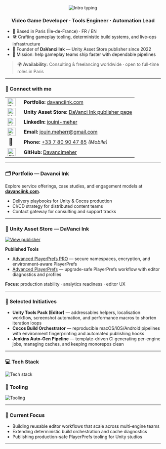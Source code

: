 <div align="center">
  <img src="https://readme-typing-svg.demolab.com?font=Space+Grotesk&weight=600&size=32&pause=1600&color=2563EB&center=true&vCenter=true&width=780&lines=Hi%20all%2C%20I'm%20Meher%20Jouini%20%E2%80%94%20aka%20Davanci;I%20help%20teams%20ship%20smarter%20code" alt="Intro typing" />
</div>

<h3 align="center">Video Game Developer · Tools Engineer · Automation Lead</h3>

- 📍 Based in Paris (Île-de-France) · FR / EN
- 🛠 Crafting gameplay tooling, deterministic build systems, and live-ops infrastructure
- 🧭 Founder of **DaVanci Ink** — Unity Asset Store publisher since 2022
- 🚀 Mission: help gameplay teams ship faster with dependable pipelines
> 🌍 **Availability:** Consulting & freelancing worldwide · open to full-time roles in Paris

---

### 🤝 Connect with me

<table>
  <tr>
    <td width="36"><img src="https://cdn.jsdelivr.net/gh/devicons/devicon/icons/chrome/chrome-original.svg" alt="Portfolio" width="26" /></td>
    <td><strong>Portfolio:</strong> <a href="https://www.davanciink.com" target="_blank">davanciink.com</a></td>
  </tr>
  <tr>
    <td><img src="https://cdn.jsdelivr.net/gh/devicons/devicon/icons/unity/unity-original.svg" alt="Unity Asset Store" width="26" /></td>
    <td><strong>Unity Asset Store:</strong> <a href="https://assetstore.unity.com/publishers/78800" target="_blank">DaVanci Ink publisher page</a></td>
  </tr>
  <tr>
    <td><img src="https://cdn.jsdelivr.net/gh/devicons/devicon/icons/linkedin/linkedin-original.svg" alt="LinkedIn" width="26" /></td>
    <td><strong>LinkedIn:</strong> <a href="https://www.linkedin.com/in/jouini-meher" target="_blank">jouini-meher</a></td>
  </tr>
  <tr>
    <td><img src="https://cdn.jsdelivr.net/gh/devicons/devicon/icons/google/google-original.svg" alt="Email" width="26" /></td>
    <td><strong>Email:</strong> <a href="mailto:jouin.meherr@gmail.com">jouin.meherr@gmail.com</a></td>
  </tr>
  <tr>
    <td style="font-size:22px">📱</td>
    <td><strong>Phone:</strong> <a href="tel:+33780904785">+33 7 80 90 47 85</a> <em>(Mobile)</em></td>
  </tr>
  <tr>
    <td><img src="https://cdn.jsdelivr.net/gh/devicons/devicon/icons/github/github-original.svg" alt="GitHub" width="26" /></td>
    <td><strong>GitHub:</strong> <a href="https://github.com/Davancimeher" target="_blank">Davancimeher</a></td>
  </tr>
</table>

---

### 🗂 Portfolio — Davanci Ink

Explore service offerings, case studies, and engagement models at **[davanciink.com](https://www.davanciink.com)**.

- Delivery playbooks for Unity & Cocos production
- CI/CD strategy for distributed content teams
- Contact gateway for consulting and support tracks

---

### 🛒 Unity Asset Store — DaVanci Ink

<p>
  <a href="https://assetstore.unity.com/publishers/78800" target="_blank"><img src="https://img.shields.io/badge/View%20Publisher%20Profile-10B981?style=for-the-badge&logo=unity&logoColor=white" alt="View publisher" /></a>
</p>

**Published Tools**
- [Advanced PlayerPrefs PRO](https://assetstore.unity.com/packages/tools/utilities/advanced-playerprefs-pro-244725) — secure namespaces, encryption, and environment-aware PlayerPrefs
- [Advanced PlayerPrefs](https://assetstore.unity.com/packages/tools/utilities/advanced-playerprefs-243581) — upgrade-safe PlayerPrefs workflow with editor diagnostics and profiles

**Focus**: production stability · analytics readiness · editor UX

---

### 🚧 Selected Initiatives

- **Unity Tools Pack (Editor)** — addressables helpers, localisation workflow, screenshot automation, and performance macros to shorten iteration loops
- **Cocos Build Orchestrator** — reproducible macOS/iOS/Android pipelines with environment fingerprinting and automated publishing hooks
- **Jenkins Auto-Gen Pipeline** — template-driven CI generating per-engine jobs, managing caches, and keeping monorepos clean

---

### 💻 Tech Stack

<p align="left">
  <img src="https://skillicons.dev/icons?i=unity,cs,python,go,nodejs,ts,git,github" alt="Tech stack" />
</p>

### 🧰 Tooling

<p align="left">
  <img src="https://skillicons.dev/icons?i=jenkins,docker,vscode,visualstudio,idea,linux" alt="Tooling" />
</p>

---

### 🔭 Current Focus

- Building reusable editor workflows that scale across multi-engine teams
- Extending deterministic build orchestration and cache diagnostics
- Publishing production-safe PlayerPrefs tooling for Unity studios

---
